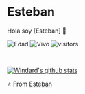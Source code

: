 # Esteban
Hola soy [Esteban] 👋

![Edad](https://img.shields.io/badge/age-27-blue)
![Vivo](https://img.shields.io/badge/vivo-España-3c9)
![visitors](https://windard-visitor-badge.glitch.me/badge?page_id=windard.github.profile)

<br />

[![Windard's github stats](https://github-readme-stats.vercel.app/api?username=windard&show_icons=true)](https://github.com/windard)


⭐️ From [Esteban](https://github.com/windard)
